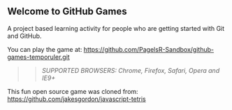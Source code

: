 ## Welcome to GitHub Games

A project based learning activity for people who are getting started with Git and GitHub.

You can play the game at: https://github.com/PagelsR-Sandbox/github-games-temporuler.git

>> _*SUPPORTED BROWSERS*: Chrome, Firefox, Safari, Opera and IE9+_

This fun open source game was cloned from: https://github.com/jakesgordon/javascript-tetris
